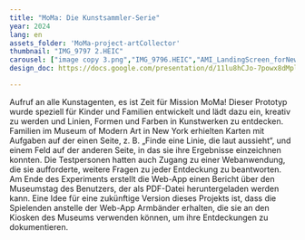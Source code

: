 ```yaml
---
title: "MoMa: Die Kunstsammler-Serie"
year: 2024
lang: en
assets_folder: 'MoMa-project-artCollector'
thumbnail: "IMG_9797 2.HEIC"
carousel: ["image copy 3.png","IMG_9796.HEIC","AMI_LandingScreen_forNewsletter.png","IMG_9798.HEIC","IMG_9800.HEIC","IMG_9805.HEIC","IMG_9811.HEIC","IMG_9812.HEIC"]
design_doc: https://docs.google.com/presentation/d/11lu8hCJo-7powx8dMpliXxrymxtU1P-cd6v_q9pZ6PE/edit#slide=id.g11ac7a2a613_0_159

---
```


Aufruf an alle Kunstagenten, es ist Zeit für Mission MoMa! Dieser Prototyp wurde speziell für Kinder und Familien entwickelt und lädt dazu ein, kreativ zu werden und Linien, Formen und Farben in Kunstwerken zu entdecken. Familien im Museum of Modern Art in New York erhielten Karten mit Aufgaben auf der einen Seite, z. B. „Finde eine Linie, die laut aussieht“, und einem Feld auf der anderen Seite, in das sie ihre Ergebnisse einzeichnen konnten. Die Testpersonen hatten auch Zugang zu einer Webanwendung, die sie aufforderte, weitere Fragen zu jeder Entdeckung zu beantworten. Am Ende des Experiments erstellt die Web-App einen Bericht über den Museumstag des Benutzers, der als PDF-Datei heruntergeladen werden kann. Eine Idee für eine zukünftige Version dieses Projekts ist, dass die Spielenden anstelle der Web-App Armbänder erhalten, die sie an den Kiosken des Museums verwenden können, um ihre Entdeckungen zu dokumentieren.